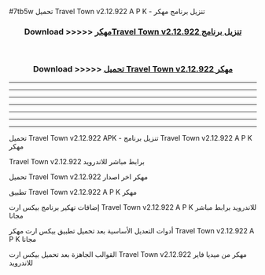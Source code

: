 #7tb5w تحميل Travel Town v2.12.922 A P K - تنزيل برنامج مهكر



<div align="center">
<h3>Download >>>>> <a href="https://runaway1.web.app/?sq=Travel Town v2.12.922">مهكرTravel Town v2.12.922 تنزيل برنامج</a></h3><br>

<h3>Download >>>>> <a href="https://runaway1.web.app/?sq=Travel Town v2.12.922">تحميل Travel Town v2.12.922 مهكر</a></h3>
</div>


----------------------------------------------------------

----------------------------------------------------------

----------------------------------------------------------

----------------------------------------------------------

----------------------------------------------------------

----------------------------------------------------------

----------------------------------------------------------

تحميل Travel Town v2.12.922 APK - تنزيل برنامج Travel Town v2.12.922 A P K مهكر

Travel Town v2.12.922 برابط مباشر للاندرويد

تحميل Travel Town v2.12.922 مهكر اخر اصدار

تطبيق Travel Town v2.12.922 A P K مهكر

إضافات تهكير برنامج بيكس ارت Travel Town v2.12.922 A P K للاندرويد برابط مباشر مجانا

أدوات التعديل الأساسية بعد تحميل تطبيق بيكس ارت مهكر Travel Town v2.12.922 A P K مجانا

القوالب الجاهزة بعد تحميل بيكس ارت Travel Town v2.12.922 مهكر من ميديا فاير للاندرويد


